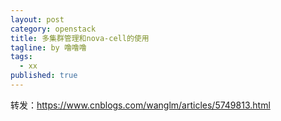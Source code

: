 ```yaml
---
layout: post
category: openstack
title: 多集群管理和nova-cell的使用
tagline: by 噜噜噜
tags: 
  - xx
published: true
---
```


<!--more-->

转发：https://www.cnblogs.com/wanglm/articles/5749813.html 

